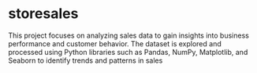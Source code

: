 # storesales
This project focuses on analyzing sales data to gain insights into business performance and customer behavior. The dataset is explored and processed using Python libraries such as Pandas, NumPy, Matplotlib, and Seaborn to identify trends and patterns in sales
